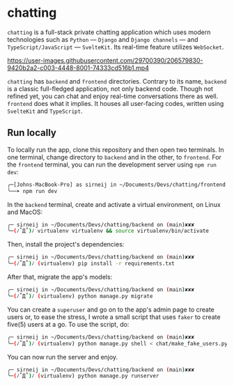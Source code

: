 # chatting

`chatting` is a full-stack private chatting application which uses modern technologies such as `Python` &mdash; `Django` and `Django channels` &mdash; and `TypeScript/JavaScript` &mdash; `SvelteKit`. Its real-time feature utilizes `WebSocket`.


https://user-images.githubusercontent.com/29700390/206579830-9420b2a2-c003-4448-8001-74333cd516b1.mp4


`chatting` has `backend` and `frontend` directories. Contrary to its name, `backend` is a classic full-fledged application, not only backend code. Though not refined yet, you can chat and enjoy real-time conversations there as well. `frontend` does what it implies. It houses all user-facing codes, written using `SvelteKit` and `TypeScript`.

## Run locally

To locally run the app, clone this repository and then open two terminals. In one terminal, change directory to `backend` and in the other, to `frontend`. For the `frontend` terminal, you can run the development server using `npm run dev`:

```bash
╭─[Johns-MacBook-Pro] as sirneij in ~/Documents/Devs/chatting/frontend using node v18.11.0                                21:37:36
╰──➤ npm run dev
```

In the `backend` terminal, create and activate a virtual environment, on Linux and MacOS:

```bash
╭─ sirneij in ~/Documents/Devs/chatting/backend on (main)✘✘✘           22:18:38
╰─(ﾉ˚Д˚)ﾉ virtualenv virtualenv && source virtualenv/bin/activate
```

Then, install the project's dependencies:

```bash
╭─ sirneij in ~/Documents/Devs/chatting/backend on (main)✘✘✘           22:18:38
╰─(ﾉ˚Д˚)ﾉ (virtualenv) pip install -r requirements.txt
```

After that, migrate the app's models:

```bash
╭─ sirneij in ~/Documents/Devs/chatting/backend on (main)✘✘✘           22:18:38
╰─(ﾉ˚Д˚)ﾉ (virtualenv) python manage.py migrate
```

You can create a `superuser` and go on to the app's admin page to create users or, to ease the stress, I wrote a small script that uses `faker` to create five(5) users at a go. To use the script, do:

```bash
╭─ sirneij in ~/Documents/Devs/chatting/backend on (main)✘✘✘           22:18:38
╰─(ﾉ˚Д˚)ﾉ (virtualenv) python manage.py shell < chat/make_fake_users.py
```

You can now run the server and enjoy.

```bash
╭─ sirneij in ~/Documents/Devs/chatting/backend on (main)✘✘✘           22:18:38
╰─(ﾉ˚Д˚)ﾉ (virtualenv) python manage.py runserver
```
